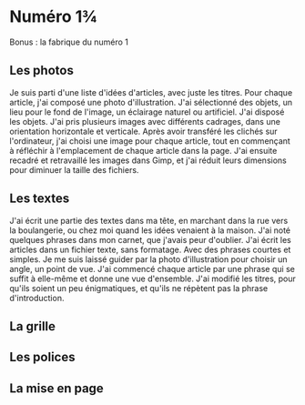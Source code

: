 # Numéro 1¾

Bonus : la fabrique du numéro 1

## Les photos

Je suis parti d'une liste d'idées d'articles, avec juste les titres.
Pour chaque article, j'ai composé une photo d'illustration.
J'ai sélectionné des objets, un lieu pour le fond de l'image,
un éclairage naturel ou artificiel. J'ai disposé les objets.
J'ai pris plusieurs images avec différents cadrages,
dans une orientation horizontale et verticale.
Après avoir transféré les clichés sur l'ordinateur,
j'ai choisi une image pour chaque article, tout en commençant
à réfléchir à l'emplacement de chaque article dans la page.
J'ai ensuite recadré et retravaillé les images dans Gimp, et j'ai
réduit leurs dimensions pour diminuer la taille des fichiers.

## Les textes

J'ai écrit une partie des textes dans ma tête, en marchant dans la rue
vers la boulangerie, ou chez moi quand les idées venaient à la maison.
J'ai noté quelques phrases dans mon carnet, que j'avais peur d'oublier.
J'ai écrit les articles dans un fichier texte, sans formatage.
Avec des phrases courtes et simples. Je me suis laissé guider par
la photo d'illustration pour choisir un angle, un point de vue.
J'ai commencé chaque article par une phrase qui se suffit à elle-même
et donne une vue d'ensemble. J'ai modifié les titres, pour qu'ils soient
un peu énigmatiques, et qu'ils ne répètent pas la phrase d'introduction.

## La grille

## Les polices

## La mise en page
